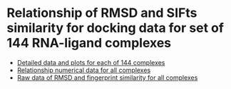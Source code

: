 Relationship of RMSD and SIFts similarity for docking data for set of 144 RNA-ligand complexes
==========

- [Detailed data and plots for each of 144 complexes](RMSD-vs-SIFts_similarity/markdown/analysis.md)
- [Relationship numerical data for all complexes](RMSD-vs-SIFts_similarity/correlations.csv)
- [Raw data of RMSD and fingerprint similarity for all complexes](RMSD-vs-SIFts_similarity/collected.tsv)
